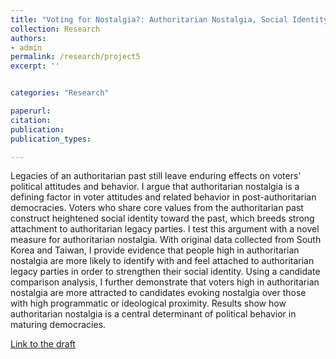 ```yaml
---
title: "Voting for Nostalgia?: Authoritarian Nostalgia, Social Identity, and Political Behavior (Under review)"
collection: Research
authors: 
- admin
permalink: /research/project5
excerpt: ''


categories: "Research"

paperurl: 
citation:
publication: 
publication_types: 

---
```


Legacies of an authoritarian past still leave enduring effects on voters' political attitudes and behavior. I argue that authoritarian nostalgia is a defining factor in voter attitudes and related behavior in post-authoritarian democracies. Voters who share core values from the authoritarian past construct heightened social identity toward the past, which breeds strong attachment to authoritarian legacy parties. I test this argument with a novel measure for authoritarian nostalgia. With original data collected from South Korea and Taiwan, I provide evidence that people high in authoritarian nostalgia are more likely to identify with and feel attached to authoritarian legacy parties in order to strengthen their social identity. Using a candidate comparison analysis, I further demonstrate that voters high in authoritarian nostalgia are more attracted to candidates evoking nostalgia over those with high programmatic or ideological proximity. Results show how authoritarian nostalgia is a central determinant of political behavior in maturing democracies.

[Link to the draft](https://www.dropbox.com/s/f2jqnlobuey8flk/Voting%20for%20Nostalgia.pdf?dl=0)

